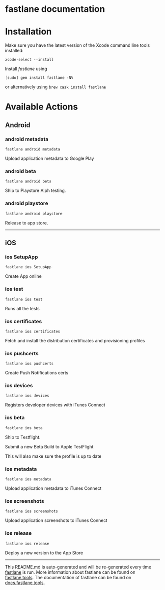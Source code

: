 fastlane documentation
================
# Installation

Make sure you have the latest version of the Xcode command line tools installed:

```
xcode-select --install
```

Install _fastlane_ using
```
[sudo] gem install fastlane -NV
```
or alternatively using `brew cask install fastlane`

# Available Actions
## Android
### android metadata
```
fastlane android metadata
```
Upload application metadata to Google Play
### android beta
```
fastlane android beta
```
Ship to Playstore Alph testing.
### android playstore
```
fastlane android playstore
```
Release to app store.

----

## iOS
### ios SetupApp
```
fastlane ios SetupApp
```
Create App online 
### ios test
```
fastlane ios test
```
Runs all the tests
### ios certificates
```
fastlane ios certificates
```
Fetch and install the distribution certificates and provisioning profiles
### ios pushcerts
```
fastlane ios pushcerts
```
Create Push Notifications certs
### ios devices
```
fastlane ios devices
```
Registers developer devices with iTunes Connect
### ios beta
```
fastlane ios beta
```
Ship to Testflight.

Submit a new Beta Build to Apple TestFlight

This will also make sure the profile is up to date
### ios metadata
```
fastlane ios metadata
```
Upload application metadata to iTunes Connect
### ios screenshots
```
fastlane ios screenshots
```
Upload application screenshots to iTunes Connect
### ios release
```
fastlane ios release
```
Deploy a new version to the App Store

----

This README.md is auto-generated and will be re-generated every time [fastlane](https://fastlane.tools) is run.
More information about fastlane can be found on [fastlane.tools](https://fastlane.tools).
The documentation of fastlane can be found on [docs.fastlane.tools](https://docs.fastlane.tools).

